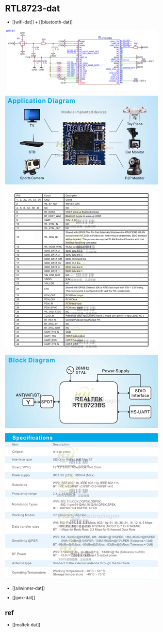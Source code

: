 
# RTL8723-dat

- [[wifi-dat]] + [[bluetooth-dat]]

![](2025-07-13-22-32-52.png)

![](2025-07-13-22-33-38.png)

![](2025-07-13-22-33-55.png)

![](2025-07-13-22-35-33.png)

![](2025-07-13-22-35-58.png)


- [[allwinner-dat]]

- [[ipex-dat]]

## ref 

- [[realtek-dat]]
